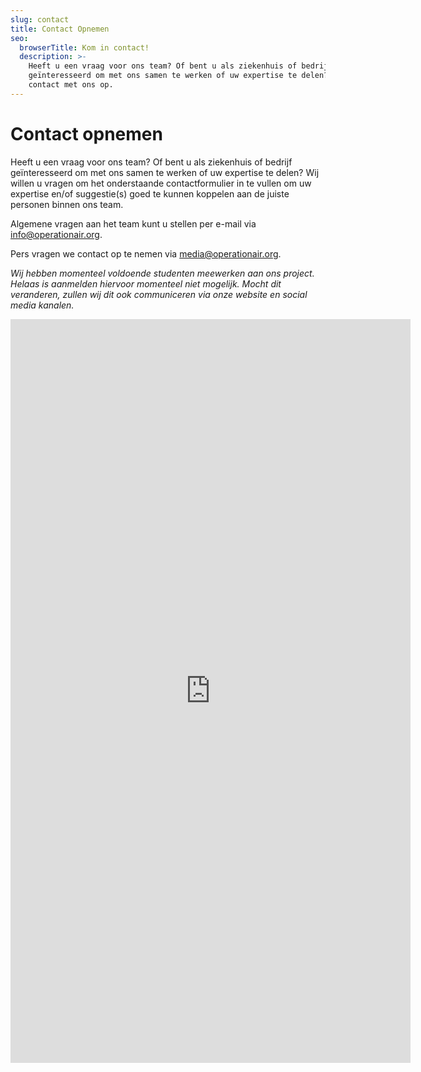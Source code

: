 ```yaml
---
slug: contact
title: Contact Opnemen
seo:
  browserTitle: Kom in contact!
  description: >-
    Heeft u een vraag voor ons team? Of bent u als ziekenhuis of bedrijf
    geïnteresseerd om met ons samen te werken of uw expertise te delen? Neem dan
    contact met ons op.
---
```

# Contact opnemen

Heeft u een vraag voor ons team? Of bent u als ziekenhuis of bedrijf geïnteresseerd om met ons samen te werken of uw expertise te delen? Wij willen u vragen om het onderstaande contactformulier in te vullen om uw expertise en/of suggestie(s) goed te kunnen koppelen aan de juiste personen binnen ons team.

Algemene vragen aan het team kunt u stellen per e-mail via [info@operationair.org](mailto:info@operationair.org).

Pers vragen we contact op te nemen via [media@operationair.org](mailto:media@operationair.org).

*Wij hebben momenteel voldoende studenten meewerken aan ons project. Helaas is aanmelden hiervoor momenteel niet mogelijk. Mocht dit veranderen, zullen wij dit ook communiceren via onze website en social media kanalen.*

<iframe src="https://docs.google.com/forms/d/e/1FAIpQLSerxD20lExQzCFMajbm-Qs7xyZanmaZa1abSb_pPtCR0Rp4rA/viewform?embedded=true" width="640" height="1190" frameborder="0" marginheight="0" marginwidth="0">Laden…</iframe>